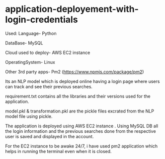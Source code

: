 # application-deployement-with-login-credentials
Used:
Language- Python

DataBase- MySQL

Cloud used to deploy- AWS EC2 instance

OperatingSystem- Linux 

Other 3rd party apps- Pm2 (https://www.npmjs.com/package/pm2)

Its an NLP model which is deployed online having a login page where users can track and see their previous searches.

requirement.txt contains all the libraries and their versions used for the application.

model.pkl & transformation.pkl are the pickle files excrated from the NLP model file using pickle.

The application is deployed using AWS EC2 instance .
Using MySQL DB all the login information and the previous searches done from the respective user is saved and displayed in the account.

For the EC2 instance to be awake 24/7, i have used pm2 application which helps in running the terminal even when it is closed.


